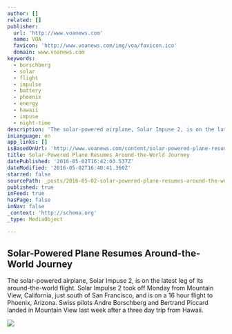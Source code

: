```yaml
---
author: []
related: []
publisher:
  url: 'http://www.voanews.com'
  name: VOA
  favicon: 'http://www.voanews.com/img/voa/favicon.ico'
  domain: www.voanews.com
keywords:
  - borschberg
  - solar
  - flight
  - impulse
  - battery
  - phoenix
  - energy
  - hawaii
  - impuse
  - night-time
description: 'The solar-powered airplane, Solar Impuse 2, is on the latest leg of its around-the-world flight. Solar Impulse 2 took off Monday from Mountain View, California, just south of San Francisco, and is on a 16 hour flight to Phoenix, Arizona. Swiss pilots Andre Borschberg and Bertrand Piccard landed in Mountain View last week after a three day trip from Hawaii.'
inLanguage: en
app_links: []
isBasedOnUrl: 'http://www.voanews.com/content/solar-powered-plane-resumes-journey/3311583.html'
title: Solar-Powered Plane Resumes Around-the-World Journey
datePublished: '2016-05-02T16:42:03.537Z'
dateModified: '2016-05-02T16:40:41.360Z'
starred: false
sourcePath: _posts/2016-05-02-solar-powered-plane-resumes-around-the-world-journey.md
published: true
inFeed: true
hasPage: false
inNav: false
_context: 'http://schema.org'
_type: MediaObject

---
```

<article style=""><h1>Solar-Powered Plane Resumes Around-the-World Journey</h1><p>The solar-powered airplane, Solar Impuse 2, is on the latest leg of its around-the-world flight. Solar Impulse 2 took off Monday from Mountain View, California, just south of San Francisco, and is on a 16 hour flight to Phoenix, Arizona. Swiss pilots Andre Borschberg and Bertrand Piccard landed in Mountain View last week after a three day trip from Hawaii.</p><img src="http://gdb.voanews.com/820599A8-F232-478A-AA75-96293C351EE7_mw1024_mh1024_s.jpg" /></article>
